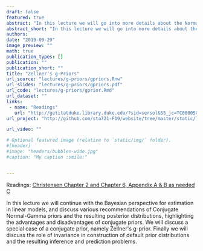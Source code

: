 ```yaml
---
draft: false
featured: true
abstract: "In this lecture we will go into more details about the Normal-Gamma conjugate prior looking at a special case of the g-prior."
abstract_short: "In this lecture we will go into more details about the Normal-Gamma conjugate prior looking at a special case of the g-prior."
authors:
date: "2019-09-29"
image_preview: ""
math: true
publication_types: []
publication: ""
publication_short: ""
title: "Zellner's g-Priors"
url_source: "lectures/g-priors/gpriors.Rnw"
url_slides: "lectures/g-priors/gpriors.pdf"
url_code: "lectures/g-priors/gprior.Rmd"
url_dataset: ""
links: 
 - name: "Readings"
   url: "http://getitatduke.library.duke.edu/?sid=sersol&SS_jc=TC0000508493&title=Plane%20Answers%20to%20Complex%20Questions%3A%20The%20Theory%20of%20Linear%20Models"
url_project: "http://github.com/sta721-F19/website/tree/master/static/lectures/Bayes-Intro"

url_video: ""

# Optional featured image (relative to `static/img/` folder).
#[header]
#image: "headers/bubbles-wide.jpg"
#caption: "My caption :smile:"


---
```


Readings: [Christensen Chapter 2 and Chapter 6, Appendix A & B as needed C](http://getitatduke.library.duke.edu/?sid=sersol&SS_jc=TC0000508493&title=Plane%20Answers%20to%20Complex%20Questions%3A%20The%20Theory%20of%20Linear%20Models)

In this lecture we will continue with the Bayesian perspective for estimation in linear models, and discuss various recommendations of Conjugate Normal-Gamma priors and the resulting posterior distributions, highlighting the advantages and disadvantages of conjugate priors. We will discuss a special case of a conjugate prior, namely Zellner's g-prior. Finally we will discuss the role of invariance  in construction of default prior distributions and the resulting inference and prediction problems. 

